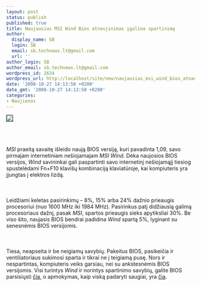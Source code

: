 ```yaml
---
layout: post
status: publish
published: true
title: Naujausias MSI Wind Bios atnaujinimas įgalina spartinimą
author:
  display_name: SB
  login: SB
  email: sb.technews.lt@gmail.com
  url: ''
author_login: SB
author_email: sb.technews.lt@gmail.com
wordpress_id: 2634
wordpress_url: http://localhost/site/new/naujausias_msi_wind_bios_atnaujinimas_igalina_spartinima/
date: '2008-10-27 14:13:50 +0200'
date_gmt: '2008-10-27 14:13:50 +0200'
categories:
- Naujienos
---
```

<div class="imgright"><img src="http://tbn0.google.com/images?q=tbn:fGuX7mtWJLClYM:http://www.ubergizmo.com/photos/2008/4/msi-wind-details.jpg" border="1"></div>
<p><br><br />
<br><i>MSI</i> praeitą savaitę išleido naują BIOS versiją, kuri pavadinta 1,09, savo pirmajam internetiniam nešiojamajam <i>MSI Wind</i>. Dėka naujosios BIOS versijos, <i>Wind</i> savininkai gali paspartinti savo internetinį nešiojamąjį tiesiog spustelėdami Fn+F10 klavišų kombinaciją klaviatūroje, kai kompiuteris yra įjungtas į elektros lizdą.<br />
<br><br />
<br>Leidžiami keletas pasirinkimų – 8%, 15% arba 24% dažnio prieaugis procesoriui (nuo 1600 MHz iki 1984 MHz). Pasirinkus patį didžiausią galimą procesoriaus dažnį, pasak <i>MSI</i>, spartos prieaugis sieks apytiksliai 30%. Be viso šito, naujasis BIOS bendrai padidina <i>Wind</i> spartą 5%, lyginant su senesnėmis BIOS versijomis.<br />
<br><br />
<br>Tiesa, neapseita ir be neigiamų savybių. Pakeitus BIOS, pasikeičia ir ventiliatoriaus sukimosi sparta ir tikrai ne į teigiamą pusę. Nors ir nespartintas, kompiuteris veiks garsiau, nei su ankstesnėmis BIOS versijomis. Visi turintys <i>Wind</i> ir norintys spartinimo savybių, galite BIOS parsisiųsti <a class="ns" href=" http://global.msi.com.tw/index.php?func=downloaddetail&amp;type=bios&amp;maincat_no=135&amp;prod_no=1474">čia</a>, o apmokymas, kaip viską padaryti saugiai, yra <a class="ns" href="http://www.electricvagabond.com/2008/10/msi-wind-bios-109-update-overclock-and.html">čia</a>.<br />
<br><br />
<br><br />
<br></p>
